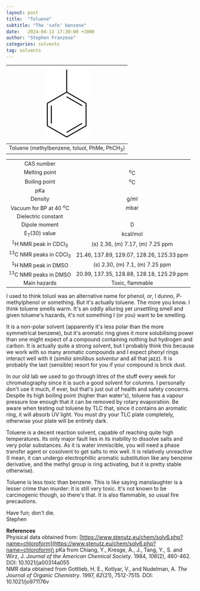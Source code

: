 ```yaml
---
layout: post
title:  "Toluene"
subtitle: "The 'safe' benzene"
date:   2024-04-11 17:30:00 +1000
author: "Stephen Franzese"
categories: solvents
tag: solvents
---
```



|![toluene](/assets/toluene.png)|
|:---:|
|Toluene (methylbenzene, toluol, PhMe, PhCH<sub>3</sub>)|

|  |  |
| :----------------: | :-----------------: |
| CAS number       | 	      |
| Melting point |    <sup>o</sup>C  |
| Boiling point |  <sup>o</sup>C |
|      pKa      |                 |
|    Density    |        g/ml      |
| Vacuum for BP at 40 <sup>o</sup>C |      mbar     |
| Dielectric constant |  |
| Dipole moment|  D |
| E<sub>T</sub>(30) value | kcal/mol |
| <sup>1</sup>H NMR peak in CDCl<sub>3</sub>| (s) 2.36, (m) 7.17, (m) 7.25  ppm |
| <sup>13</sup>C NMR peaks in CDCl<sub>3</sub>| 21.46, 137.89, 129.07, 128.26, 125.33 ppm |
| <sup>1</sup>H NMR peak in DMSO | (s) 2.30, (m) 7.1, (m) 7.25 ppm |
| <sup>13</sup>C NMR peaks in DMSO | 20.99, 137.35, 128.88, 128.18, 125.29 ppm |
| Main hazards  | Toxic, flammable |

I used to think toluol was an alternative name for phenol, or, I dunno, *P*-methylphenol or something. But it's actually toluene. The more you know. I think toluene smells warm. It's an oddly alluring yet unsettling smell and given toluene's hazards, it's not something I (or you) want to be smelling.

It is a non-polar solvent (apparently it's less polar than the more symmetrical benzene), but it's aromatic ring gives it more solubilising power than one might expect of a compound containing nothing but hydrogen and carbon. It is actually quite a strong solvent, but I probably think this because we work with so many aromatic compounds and I expect phenyl rings interact well with it (*similia similibus solventur* and all that jazz). It is probably the last (sensible) resort for you if your compound is brick dust.

In our old lab we used to go through litres of the stuff every week for chromatography since it is such a good solvent for columns. I personally don't use it much, if ever, but that's just out of health and safety concerns. Despite its high boiling point (higher than water's), toluene has a vapour pressure low enough that it can be removed by rotary evaporation. Be aware when testing out toluene by TLC that, since it contains an aromatic ring, it will absorb UV light. You must dry your TLC plate completely, otherwise your plate will be entirely dark.

Toluene is a decent reaction solvent, capable of reaching quite high temperatures. Its only major fault lies in its inability to dissolve salts and very polar substances. As it is water immiscible, you will need a phase transfer agent or cosolvent to get salts to mix well. It is relatively unreactive (I mean, it can undergo electrophillic aromatic substitution like any benzene derivative, and the methyl group is ring activating, but it is pretty stable otherwise).

Toluene is less toxic than benzene. This is like saying manslaughter is a lesser crime than murder: it is still very toxic. It's not known to be carcinogenic though, so there's that. It is also flammable, so usual fire precautions.

Have fun; don't die.\
Stephen

**References**\
Phyisical data obtained from: [https://www.stenutz.eu/chem/solv6.php?name=chloroform](https://www.stenutz.eu/chem/solv6.php?name=chloroform)\
pKa from Chiang, Y., Kresge, A., J., Tang, Y., S. and Wirz, J. *Journal of the American Chemical Society*. 1984, *106*(2), 460-462. DOI: 10.1021/ja00314a055\
NMR data obtained from Gottlieb, H. E., Kotlyar, V., and Nudelman, A. *The Journal of Organic Chemistry*. 1997, *62*(21), 7512-7515. DOI: 10.1021/jo971176v
